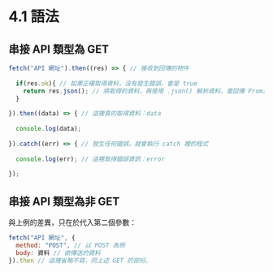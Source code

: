 # 4.1 語法

## 串接 API 類型為 GET

```javascript
fetch("API 網址").then((res) => { // 接收到回傳的物件
  
  if(res.ok){ // 如果正確取得資料，沒有發生錯誤，會是 true
    return res.json(); // 將取得的資料，再使用 .json() 解析資料，會回傳 Promise 物件
  }
  
}).then((data) => { // 這裡真的取得資料：data
  
  console.log(data); 
  
}).catch((err) => { // 發生任何錯誤，就會執行 catch 裡的程式
  
  console.log(err); // 這裡取得錯誤資訊：error
  
});
```



## 串接 API 類型為非 GET

與上例的差異，只在於代入第二個參數：

```javascript
fetch("API 網址", {
  method: "POST", // 以 POST 為例
  body: 資料 // 欲傳送的資料
}).then // 這裡省略不寫，同上述 GET 的部份。
```

